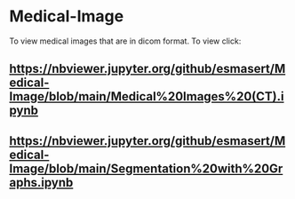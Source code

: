 # Medical-Image

To view medical images that are in dicom format. 
To view click: 

https://nbviewer.jupyter.org/github/esmasert/Medical-Image/blob/main/Medical%20Images%20(CT).ipynb 
-
https://nbviewer.jupyter.org/github/esmasert/Medical-Image/blob/main/Segmentation%20with%20Graphs.ipynb
-
